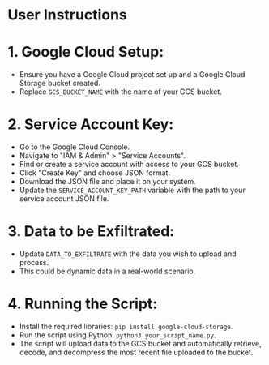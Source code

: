 # User Instructions

# 1. **Google Cloud Setup**:
- Ensure you have a Google Cloud project set up and a Google Cloud Storage bucket created.
- Replace `GCS_BUCKET_NAME` with the name of your GCS bucket.

# 2. **Service Account Key**:
- Go to the Google Cloud Console.
- Navigate to "IAM & Admin" > "Service Accounts".
- Find or create a service account with access to your GCS bucket.
- Click "Create Key" and choose JSON format.
- Download the JSON file and place it on your system.
- Update the `SERVICE_ACCOUNT_KEY_PATH` variable with the path to your service account JSON file.

# 3. **Data to be Exfiltrated**:
- Update `DATA_TO_EXFILTRATE` with the data you wish to upload and process.
- This could be dynamic data in a real-world scenario.

# 4. **Running the Script**:
- Install the required libraries: `pip install google-cloud-storage`.
- Run the script using Python: `python3 your_script_name.py`.
- The script will upload data to the GCS bucket and automatically retrieve, decode, and decompress the most recent file uploaded to the bucket.

